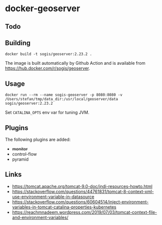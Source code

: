 # docker-geoserver 

## Todo


## Building
```
docker build -t sogis/geoserver:2.23.2 .
```

The image is built automatically by Github Action and is available from https://hub.docker.com/r/sogis/geoserver.


## Usage
```
docker run --rm --name sogis-geoserver -p 8080:8080 -v /Users/stefan/tmp/data_dir:/usr/local/geoserver/data sogis/geoserver:2.23.2
```

Set `CATALINA_OPTS` env var for tuning JVM.

## Plugins
The following plugins are added:

- ~~monitor~~
- control-flow
- pyramid

## Links
- https://tomcat.apache.org/tomcat-9.0-doc/jndi-resources-howto.html
- https://stackoverflow.com/questions/44761831/tomcat-8-context-xml-use-environment-variable-in-datasource
- https://stackoverflow.com/questions/60604514/inject-environment-variables-in-tomcat-catalina-properties-kubernetes
- https://reachmnadeem.wordpress.com/2019/07/03/tomcat-context-file-and-environment-variables/